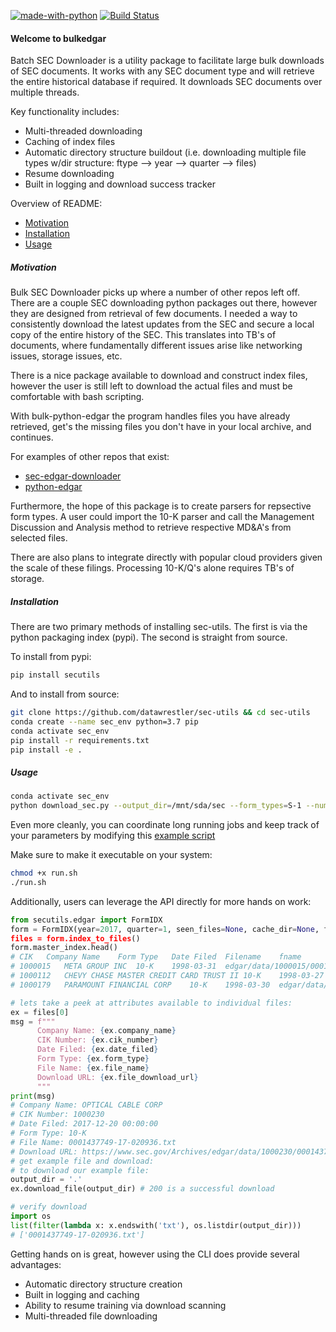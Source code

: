 [![made-with-python](https://img.shields.io/badge/Made%20with-Python-1f425f.svg)](https://www.python.org/)
[![Build Status](https://travis-ci.org/datawrestler/sec-utils.svg?branch=master)](https://travis-ci.org/datawrestler/sec-utils)

#### Welcome to bulkedgar
Batch SEC Downloader is a utility package to facilitate large bulk downloads of SEC documents. It works with any SEC document type and will retrieve the entire historical database if required. It downloads SEC documents over multiple threads.

Key functionality includes:
- Multi-threaded downloading
- Caching of index files
- Automatic directory structure buildout (i.e. downloading multiple file types w/dir structure: ftype --> year --> quarter --> files)
- Resume downloading
- Built in logging and download success tracker

Overview of README:
- [Motivation](#motivate)
- [Installation](#install)
- [Usage](#usage)

##### Motivation <a id='motivate' />
Bulk SEC Downloader picks up where a number of other repos left off. There are a couple SEC downloading python packages out there, however they are designed from retrieval of few documents. I needed a way to consistently download the latest updates from the SEC and secure a local copy of the entire history of the SEC. This translates into TB's of documents, where fundamentally different issues arise like networking issues, storage issues, etc. 

There is a nice package available to download and construct index files, however the user is still left to download the actual files and must be comfortable with bash scripting. 

With bulk-python-edgar the program handles files you have already retrieved, get's the missing files you don't have in your local archive, and continues. 

For examples of other repos that exist: 

- [sec-edgar-downloader](https://github.com/jadchaar/sec-edgar-downloader)
- [python-edgar](https://github.com/edouardswiac/python-edgar/)

Furthermore, the hope of this package is to create parsers for repsective form types. A user could import the 10-K parser and call the Management Discussion and Analysis method to retrieve respective MD&A's from selected files. 

There are also plans to integrate directly with popular cloud providers given the scale of these filings. Processing 10-K/Q's alone requires TB's of storage.

##### Installation <a id='install' />
There are two primary methods of installing sec-utils. The first is via the python packaging index (pypi). The second is straight from source. 

To install from pypi:
```bash
pip install secutils
```

And to install from source:
```bash
git clone https://github.com/datawrestler/sec-utils && cd sec-utils
conda create --name sec_env python=3.7 pip
conda activate sec_env
pip install -r requirements.txt
pip install -e .
```

##### Usage <a id='usage' />
```bash
conda activate sec_env
python download_sec.py --output_dir=/mnt/sda/sec --form_types=S-1 --num_workers=-1 --start_year=2014 --end_year=2019 --quarters 1 2 3 4
```
Even more cleanly, you can coordinate long running jobs and keep track of your parameters by modifying this [example script](https://github.com/datawrestler/sec-utils/blob/master/examples/run.sh)

Make sure to make it executable on your system:
```bash
chmod +x run.sh
./run.sh
```

Additionally, users can leverage the API directly for more hands on work:
```python
from secutils.edgar import FormIDX
form = FormIDX(year=2017, quarter=1, seen_files=None, cache_dir=None, form_types=['10-K])
files = form.index_to_files()
form.master_index.head()
# CIK	Company Name	Form Type	Date Filed	Filename	fname
# 1000015	META GROUP INC	10-K	1998-03-31	edgar/data/1000015/0001000015-98-000009.txt	0001000015-98-000009.txt
# 1000112	CHEVY CHASE MASTER CREDIT CARD TRUST II	10-K	1998-03-27	edgar/data/1000112/0000920628-98-000038.txt	0000920628-98-000038.txt
# 1000179	PARAMOUNT FINANCIAL CORP	10-K	1998-03-30	edgar/data/1000179/0000950120-98-000108.txt	0000950120-98-000108.txt

# lets take a peek at attributes available to individual files:
ex = files[0]
msg = f"""
      Company Name: {ex.company_name}
      CIK Number: {ex.cik_number}
      Date Filed: {ex.date_filed}
      Form Type: {ex.form_type}
      File Name: {ex.file_name}
      Download URL: {ex.file_download_url}
      """
print(msg) 
# Company Name: OPTICAL CABLE CORP
# CIK Number: 1000230
# Date Filed: 2017-12-20 00:00:00
# Form Type: 10-K
# File Name: 0001437749-17-020936.txt
# Download URL: https://www.sec.gov/Archives/edgar/data/1000230/0001437749-17-020936.txt                                                                        
# get example file and download:
# to download our example file:
output_dir = '.'
ex.download_file(output_dir) # 200 is a successful download

# verify download 
import os
list(filter(lambda x: x.endswith('txt'), os.listdir(output_dir)))
# ['0001437749-17-020936.txt']
```

Getting hands on is great, however using the CLI does provide several advantages:
- Automatic directory structure creation
- Built in logging and caching
- Ability to resume training via download scanning
- Multi-threaded file downloading